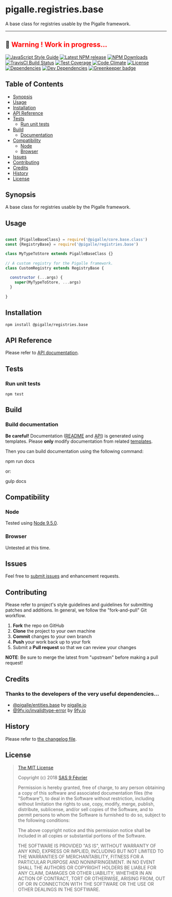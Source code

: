 [npm-badge]: https://img.shields.io/npm/v/@pigalle/registries.base.svg
[npm-badge-url]: https://www.npmjs.com/package/@pigalle/registries.base
[npm-downloads-badge]: https://img.shields.io/npm/dt/@pigalle/registries.base.svg
[npm-downloads-url]: https://npmjs.org/package/@pigalle/registries.base
[travis-badge]: https://img.shields.io/travis/pigalle-io/pigalle.registries.base/master.svg?label=TravisCI
[travis-badge-url]: https://travis-ci.org/pigalle-io/pigalle.registries.base
[circle-badge]: https://circleci.com/gh/pigalle-io/pigalle.registries.base/tree/master.svg?style=svg&circle-token=
[circle-badge-url]: https://circleci.com/gh/pigalle-io/pigalle.registries.base/tree/master
[coveralls-badge]: https://coveralls.io/repos/github/pigalle-io/pigalle.registries.base/badge.svg?branch=master
[coveralls-badge-url]: https://coveralls.io/github/pigalle-io/pigalle.registries.base?branch=master
[codeclimate-badge]: https://img.shields.io/codeclimate/github/pigalle-io/pigalle.registries.base.svg
[codeclimate-badge-url]: https://codeclimate.com/github/pigalle-io/pigalle.registries.base
[ember-observer-badge]: http://emberobserver.com/badges/pigalle.registries.base.svg
[ember-observer-badge-url]: http://emberobserver.com/addons/pigalle.registries.base
[license-badge]: https://img.shields.io/npm/l/@pigalle/registries.base.svg
[license-badge-url]: LICENSE.md
[dependencies-badge]: https://img.shields.io/david/pigalle-io/pigalle.registries.base.svg
[dependencies-badge-url]: https://david-dm.org/pigalle-io/pigalle.registries.base
[devDependencies-badge]: https://img.shields.io/david/dev/pigalle-io/pigalle.registries.base.svg
[devDependencies-badge-url]: https://david-dm.org/pigalle-io/pigalle.registries.base#info=devDependencies
[greenkeeper-badge]: https://badges.greenkeeper.io/pigalle-io/pigalle.registries.base.svg
[greenkeeper-badge-url]: https://greenkeeper.io/
[standardjs-badge]: https://img.shields.io/badge/code_style-standard-brightgreen.svg
[standardjs-badge-url]: https://standardjs.com


# pigalle.registries.base

A base class for registries usable by the Pigalle framework.


---
&#x1F34E; <span style="color:red">**__Warning !__ Work in progress...**</span>
---


[![JavaScript Style Guide][standardjs-badge]][standardjs-badge-url]
[![Latest NPM release][npm-badge]][npm-badge-url]
[![NPM Downloads][npm-downloads-badge]][npm-downloads-url]
[![TravisCI Build Status][travis-badge]][travis-badge-url]
[![Test Coverage][coveralls-badge]][coveralls-badge-url]
[![Code Climate][codeclimate-badge]][codeclimate-badge-url]
[![License][license-badge]][license-badge-url]
[![Dependencies][dependencies-badge]][dependencies-badge-url] 
[![Dev Dependencies][devDependencies-badge]][devDependencies-badge-url]
[![Greenkeeper badge][greenkeeper-badge]][greenkeeper-badge-url]

## Table of Contents

* [Synopsis](#synopsis)
* [Usage](#usage)
* [Installation](#installation)
* [API Reference](#api-reference)
* [Tests](#tests)
  * [Run unit tests](#tests_run-unit-tests)
* [Build](#build)
  * [Documentation](#build-documentation)
* [Compatibility](#compatibility)
  * [Node](#compatibility_node)
  * [Browser](#compatibility_browser)
* [Issues](#issues)
* [Contributing](#contributing)
* [Credits](#credits)
* [History](#history)
* [License](#license)

## <a name="synopsis"> Synopsis

A base class for registries usable by the Pigalle framework.

## <a name="usage"> Usage

```javascript

const {PigalleBaseClass} = require('@pigalle/core.base.class')
const {RegistryBase} = require('@pigalle/registries.base')

class MyTypeToStore extends PigalleBaseClass {}
 
// A custom registry for the Pigalle framework.
class CustomRegistry extends RegistryBase {
 
  constructor (...args) {
    super(MyTypeToStore, ...args)
  }
 
}

```


## <a name="installation"> Installation

    npm install @pigalle/registries.base

## <a name="api-reference"> API Reference

Please refer to [API documentation](docs/API.md).

## <a name="test"> Tests

### <a name="tests_run-unit-tests"> Run unit tests

    npm test
    
## <a name="build"> Build

### <a name="build-documentation"> Build documentation

**Be careful!** Documentation ([README](README.md) and [API](docs/API.md)) is generated using templates. Please **only** modify documentation from related [templates](./.templates).

Then you can build documentation using the following command:

   npm run docs
   
or:

   gulp docs


## <a name="compatibility"> Compatibility

### <a name="compatibility_node"> Node

Tested using [Node 9.5.0](https://nodejs.org/dist/v9.5.0/docs/api/).

### <a name="compatibility_browser"> Browser

Untested at this time.

## <a name="issues"> Issues

Feel free to [submit issues](https://github.com/pigalle-io/pigalle.registries.base/issues) and enhancement requests.

## <a name="contributing"> Contributing

Please refer to project's style guidelines and guidelines for submitting patches and additions. In general, we follow the "fork-and-pull" Git workflow.

 1. **Fork** the repo on GitHub
 2. **Clone** the project to your own machine
 3. **Commit** changes to your own branch
 4. **Push** your work back up to your fork
 5. Submit a **Pull request** so that we can review your changes

**NOTE**: Be sure to merge the latest from "upstream" before making a pull request!

## <a name="credits"> Credits

### Thanks to the developers of the very useful dependencies...

* [@pigalle/entities.base](https://github.com/pigalle-io/pigalle.entities.base) by [pigalle.io](https://github.com/pigalle-io/)
* [@9fv.io/invalidtype-error](https://github.com/9fv/node-invalidtype-error) by [9fv.io](https://github.com/9fv/)

## <a name="history"> History

Please refer to [the changelog file](docs/CHANGELOG.md).

## <a name="license"> License

>
> [The MIT License](https://opensource.org/licenses/MIT)
>
> Copyright (c) 2018 [SAS 9 Février](https://9fevrier.com/)
>
> Permission is hereby granted, free of charge, to any person obtaining a copy
> of this software and associated documentation files (the "Software"), to deal
> in the Software without restriction, including without limitation the rights
> to use, copy, modify, merge, publish, distribute, sublicense, and/or sell
> copies of the Software, and to permit persons to whom the Software is
> furnished to do so, subject to the following conditions:
>
> The above copyright notice and this permission notice shall be included in all
> copies or substantial portions of the Software.
>
> THE SOFTWARE IS PROVIDED "AS IS", WITHOUT WARRANTY OF ANY KIND, EXPRESS OR
> IMPLIED, INCLUDING BUT NOT LIMITED TO THE WARRANTIES OF MERCHANTABILITY,
> FITNESS FOR A PARTICULAR PURPOSE AND NONINFRINGEMENT. IN NO EVENT SHALL THE
>AUTHORS OR COPYRIGHT HOLDERS BE LIABLE FOR ANY CLAIM, DAMAGES OR OTHER
> LIABILITY, WHETHER IN AN ACTION OF CONTRACT, TORT OR OTHERWISE, ARISING FROM,
> OUT OF OR IN CONNECTION WITH THE SOFTWARE OR THE USE OR OTHER DEALINGS IN THE
> SOFTWARE.
>
